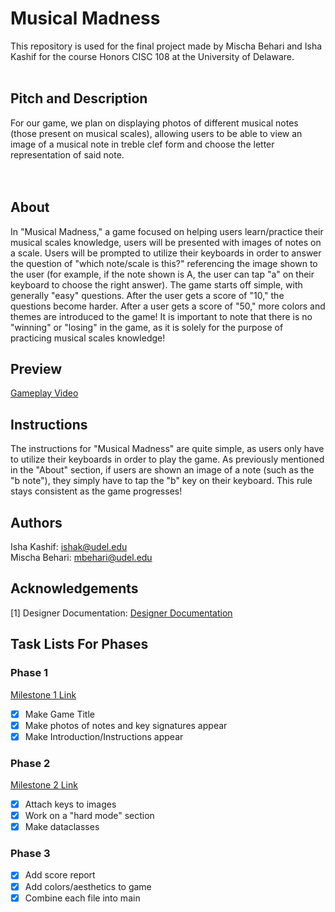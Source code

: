 # Musical Madness
This repository is used for the final project made by Mischa Behari and Isha Kashif for the course Honors CISC 108 at the University of Delaware.<br><br>

## Pitch and Description
For our game, we plan on displaying photos of different musical notes (those present on musical scales), allowing users to be able to view an image of a musical note in treble clef form and choose the letter representation of said note.<br>
<br><br>

## About 
In "Musical Madness," a game focused on helping users learn/practice their musical scales knowledge, users will be presented with images of notes on a scale. Users will
be prompted to utilize their keyboards in order to answer the question of "which note/scale is this?" referencing the image shown to the user (for example, if the note shown is A, the user can tap "a" on their keyboard to choose the right answer). The game starts off simple, with generally "easy" questions. After the user gets a score of "10," the questions become harder.
After a user gets a score of "50," more colors and themes are introduced to the game! It is important to note that there is no "winning" or "losing" in the game, as it is solely for the purpose of practicing musical scales knowledge!

## Preview 
[Gameplay Video](https://youtu.be/swTXl6oRC9k)
## Instructions
The instructions for "Musical Madness" are quite simple, as users only have to utilize their keyboards in order to play the game.
As previously mentioned in the "About" section, if users are shown an image of a note (such as the "b note"), they simply have to tap the "b" key on their keyboard. This rule stays consistent as the game progresses! 

## Authors
Isha Kashif: ishak@udel.edu <br>
Mischa Behari: mbehari@udel.edu

## Acknowledgements 
[1] Designer Documentation: [Designer Documentation](https://designer-edu.github.io/designer/)
## Task Lists For Phases
### Phase 1
[Milestone 1 Link](https://youtu.be/hAYiD_HSWds?si=n21MB1OUJMUMO9-P)

- [x] Make Game Title
- [x] Make photos of notes and key signatures appear
- [x] Make Introduction/Instructions appear
### Phase 2
[Milestone 2 Link](https://youtu.be/JudvGa5a230)
- [x] Attach keys to images 
- [x] Work on a "hard mode" section
- [x] Make dataclasses
### Phase 3
- [x] Add score report
- [x] Add colors/aesthetics to game
- [x] Combine each file into main 
